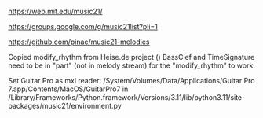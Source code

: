 https://web.mit.edu/music21/

https://groups.google.com/g/music21list?pli=1

https://github.com/pinae/music21-melodies



Copied modify_rhythm from Heise.de project ()
BassClef and TimeSignature need to be in "part" (not in melody stream) for the "modify_rhythm" to work.

Set Guitar Pro as mxl reader:
/System/Volumes/Data/Applications/Guitar Pro 7.app/Contents/MacOS/GuitarPro7
in
/Library/Frameworks/Python.framework/Versions/3.11/lib/python3.11/site-packages/music21/environment.py




